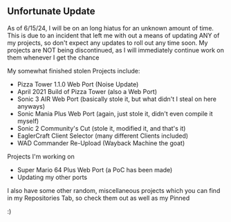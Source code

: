 ## Unfortunate Update
As of 6/15/24, I will be on an long hiatus for an unknown amount of time. This is due to an incident that left me with out a means of updating ANY of my projects, so don't expect any updates
to roll out any time soon. My projects are NOT being discontinued, as I will immediately continue work on them whenever I get the chance

My somewhat finished stolen Projects include:
- Pizza Tower 1.1.0 Web Port (Noise Update)
- April 2021 Build of Pizza Tower (also a Web Port)
- Sonic 3 AIR Web Port (basically stole it, but what didn't I steal on here anyways)
- Sonic Mania Plus Web Port (again, just stole it, didn't even compile it myself)
- Sonic 2 Community's Cut (stole it, modified it, and that's it)
- EaglerCraft Client Selector (many different Clients included)
- WAD Commander Re-Upload (Wayback Machine the goat)

Projects I'm working on
- Super Mario 64 Plus Web Port (a PoC has been made)
- Updating my other ports

I also have some other random, miscellaneous projects which you can find in my Repositories Tab, so check them out as well as my Pinned

:)
